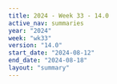 ```yaml
---
title: 2024 - Week 33 - 14.0
active_nav: summaries
year: "2024"
week: "wk33"
version: "14.0"
start_date: "2024-08-12"
end_date: "2024-08-18"
layout: "summary"
---
```

